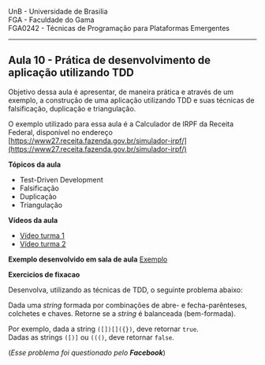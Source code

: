 
UnB - Universidade de Brasilia  
FGA - Faculdade do Gama  
FGA0242 - Técnicas de Programação para Plataformas Emergentes

---

## Aula 10 - Prática de desenvolvimento de aplicação utilizando TDD

Objetivo dessa aula é apresentar, de maneira prática e através de um exemplo, a
construção de uma aplicação utilizando TDD e suas técnicas de falsificação,
duplicação e triangulação. 

O exemplo utilizado para essa aula é a Calculador de IRPF da Receita Federal,
disponível no endereço
[https://www27.receita.fazenda.gov.br/simulador-irpf/](https://www27.receita.fazenda.gov.br/simulador-irpf/)

**Tópicos da aula**
- Test-Driven Development
- Falsificação
- Duplicação
- Triangulação

**Vídeos da aula**
* [Vídeo turma 1](https://youtu.be/0KfKg4cf5Hc)
* [Vídeo turma 2](https://youtu.be/psdemfLrcBI)

**Exemplo desenvolvido em sala de aula**
[Exemplo](calculadoraIRPF/)

**Exercicios de fixacao**

Desenvolva, utilizando as técnicas de TDD, o seguinte problema abaixo: 

Dada uma _string_ formada por combinações de abre- e fecha-parênteses, colchetes e chaves. Retorne se a _string_ é balanceada (bem-formada). 

Por exemplo, dada a string `([])[]({})`, deve retornar `true`.   
Dadas as strings `([)]` ou `((()`, deve retornar `false`.


(_Esse problema foi questionado pelo **Facebook**_)
